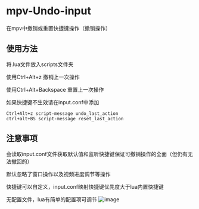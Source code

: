 # mpv-Undo-input
在mpv中撤销或重置快捷键操作（撤销操作）

## 使用方法
将.lua文件放入scripts文件夹

使用Ctrl+Alt+z 撤销上一次操作

使用Ctrl+Alt+Backspace 重置上一次操作

如果快捷键不生效请在input.conf中添加
```
Ctrl+Alt+z script-message undo_last_action
ctrl+alt+BS script-message reset_last_action
```
## 注意事项
会读取input.conf文件获取默认值和监听快捷键保证可撤销操作的全面（但仍有无法撤回的）

默认忽略了窗口操作以及视频进度调节等操作

快捷键可以自定义，input.conf映射快捷键优先度大于lua内置快捷键

无配置文件，lua有简单的配置项可调节
![image](https://github.com/user-attachments/assets/2bd22258-83f2-418f-8daf-0f7f9770c8f0)
